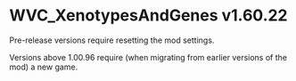 # WVC_XenotypesAndGenes v1.60.22
 
Pre-release versions require resetting the mod settings.

Versions above 1.00.96 require (when migrating from earlier versions of the mod) a new game.